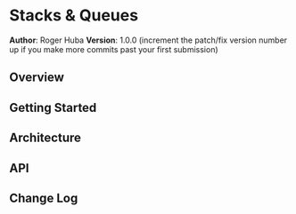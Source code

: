 # Stacks & Queues

**Author**: Roger Huba
**Version**: 1.0.0 (increment the patch/fix version number up if you make more commits past your first submission)

## Overview
<!-- Provide a structure for testing stacks-->

## Getting Started
<!-- No additional steps for execution.  For TDD testing must have a virtual environment. -->

## Architecture
<!-- Programed in Python, tested with Pytest.-->

## API
<!-- No API used. -->

## Change Log
<!--
12-07-2018 1500 - Added initial functionality.
-->